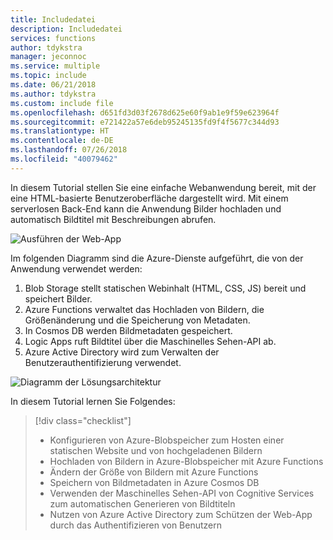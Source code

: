 ```yaml
---
title: Includedatei
description: Includedatei
services: functions
author: tdykstra
manager: jeconnoc
ms.service: multiple
ms.topic: include
ms.date: 06/21/2018
ms.author: tdykstra
ms.custom: include file
ms.openlocfilehash: d651fd3d03f2678d625e60f9ab1e9f59e623964f
ms.sourcegitcommit: e721422a57e6deb95245135fd9f4f5677c344d93
ms.translationtype: HT
ms.contentlocale: de-DE
ms.lasthandoff: 07/26/2018
ms.locfileid: "40079462"
---
```

In diesem Tutorial stellen Sie eine einfache Webanwendung bereit, mit der eine HTML-basierte Benutzeroberfläche dargestellt wird. Mit einem serverlosen Back-End kann die Anwendung Bilder hochladen und automatisch Bildtitel mit Beschreibungen abrufen.

![Ausführen der Web-App](media/functions-first-serverless-web-app/0-app-screenshot-finished.png)

Im folgenden Diagramm sind die Azure-Dienste aufgeführt, die von der Anwendung verwendet werden:

1. Blob Storage stellt statischen Webinhalt (HTML, CSS, JS) bereit und speichert Bilder.
2. Azure Functions verwaltet das Hochladen von Bildern, die Größenänderung und die Speicherung von Metadaten.
3. In Cosmos DB werden Bildmetadaten gespeichert.
4. Logic Apps ruft Bildtitel über die Maschinelles Sehen-API ab.
5. Azure Active Directory wird zum Verwalten der Benutzerauthentifizierung verwendet.

![Diagramm der Lösungsarchitektur](media/functions-first-serverless-web-app/0-architecture.jpg)

In diesem Tutorial lernen Sie Folgendes:
> [!div class="checklist"]
> * Konfigurieren von Azure-Blobspeicher zum Hosten einer statischen Website und von hochgeladenen Bildern
> * Hochladen von Bildern in Azure-Blobspeicher mit Azure Functions
> * Ändern der Größe von Bildern mit Azure Functions
> * Speichern von Bildmetadaten in Azure Cosmos DB
> * Verwenden der Maschinelles Sehen-API von Cognitive Services zum automatischen Generieren von Bildtiteln
> * Nutzen von Azure Active Directory zum Schützen der Web-App durch das Authentifizieren von Benutzern
